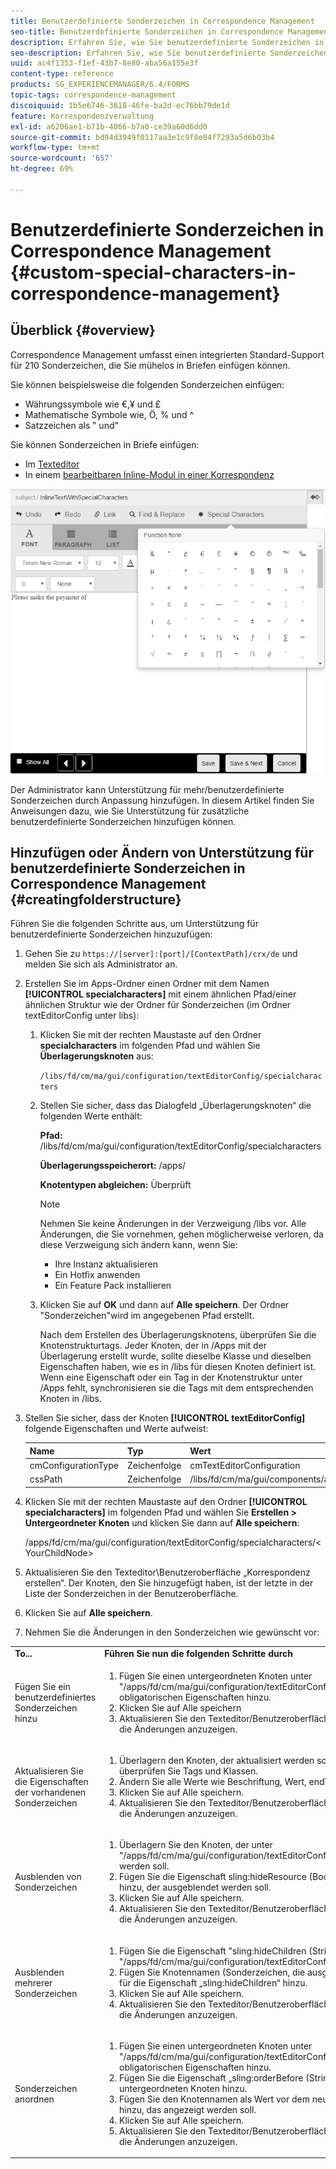 ```yaml
---
title: Benutzerdefinierte Sonderzeichen in Correspondence Management
seo-title: Benutzerdefinierte Sonderzeichen in Correspondence Management
description: Erfahren Sie, wie Sie benutzerdefinierte Sonderzeichen in Correspondence Management hinzufügen.
seo-description: Erfahren Sie, wie Sie benutzerdefinierte Sonderzeichen in Correspondence Management hinzufügen.
uuid: ac4f1353-f1ef-43b7-8e80-aba56a155e3f
content-type: reference
products: SG_EXPERIENCEMANAGER/6.4/FORMS
topic-tags: correspondence-management
discoiquuid: 1b5e6746-3618-46fe-ba2d-ec76bb79de1d
feature: Korrespondenzverwaltung
exl-id: a6206ae1-b71b-4066-b7a0-ce39a60d6dd0
source-git-commit: bd94d3949f0117aa3e1c9f0e84f7293a5d6b03b4
workflow-type: tm+mt
source-wordcount: '657'
ht-degree: 69%

---
```


# Benutzerdefinierte Sonderzeichen in Correspondence Management {#custom-special-characters-in-correspondence-management}

## Überblick {#overview}

Correspondence Management umfasst einen integrierten Standard-Support für 210 Sonderzeichen, die Sie mühelos in Briefen einfügen können.

Sie können beispielsweise die folgenden Sonderzeichen einfügen:

* Währungssymbole wie €,¥ und £
* Mathematische Symbole wie, Ö, % und ^
* Satzzeichen als ‟ und&quot;

Sie können Sonderzeichen in Briefe einfügen:

* Im [Texteditor](/help/forms/using/document-fragments.md#createtext)
* In einem [bearbeitbaren Inline-Modul in einer Korrespondenz](/help/forms/using/create-correspondence.md#managecontent)

![specialcharaktersinlinemodul](assets/specialcharactersinlinemodule.png)

Der Administrator kann Unterstützung für mehr/benutzerdefinierte Sonderzeichen durch Anpassung hinzufügen. In diesem Artikel finden Sie Anweisungen dazu, wie Sie Unterstützung für zusätzliche benutzerdefinierte Sonderzeichen hinzufügen können.

## Hinzufügen oder Ändern von Unterstützung für benutzerdefinierte Sonderzeichen in Correspondence Management {#creatingfolderstructure}

Führen Sie die folgenden Schritte aus, um Unterstützung für benutzerdefinierte Sonderzeichen hinzuzufügen:

1. Gehen Sie zu `https://[server]:[port]/[ContextPath]/crx/de` und melden Sie sich als Administrator an.
1. Erstellen Sie im Apps-Ordner einen Ordner mit dem Namen **[!UICONTROL specialcharacters]** mit einem ähnlichen Pfad/einer ähnlichen Struktur wie der Ordner für Sonderzeichen (im Ordner textEditorConfig unter libs):

   1. Klicken Sie mit der rechten Maustaste auf den Ordner **specialcharacters** im folgenden Pfad und wählen Sie **Überlagerungsknoten** aus:

      `/libs/fd/cm/ma/gui/configuration/textEditorConfig/specialcharacters`

   1. Stellen Sie sicher, dass das Dialogfeld „Überlagerungsknoten“ die folgenden Werte enthält:

      **Pfad:**  /libs/fd/cm/ma/gui/configuration/textEditorConfig/specialcharacters

      **Überlagerungsspeicherort:** /apps/

      **Knotentypen abgleichen:** Überprüft

      >[!NOTE]
      >
      >Nehmen Sie keine Änderungen in der Verzweigung /libs vor. Alle Änderungen, die Sie vornehmen, gehen möglicherweise verloren, da diese Verzweigung sich ändern kann, wenn Sie:
      >
      >* Ihre Instanz aktualisieren
      >* Ein Hotfix anwenden
      >* Ein Feature Pack installieren


   1. Klicken Sie auf **OK** und dann auf **Alle speichern**. Der Ordner &quot;Sonderzeichen&quot;wird im angegebenen Pfad erstellt.

      Nach dem Erstellen des Überlagerungsknotens, überprüfen Sie die Knotenstrukturtags. Jeder Knoten, der in /Apps mit der Überlagerung erstellt wurde, sollte dieselbe Klasse und dieselben Eigenschaften haben, wie es in /libs für diesen Knoten definiert ist. Wenn eine Eigenschaft oder ein Tag in der Knotenstruktur unter /Apps fehlt, synchronisieren sie die Tags mit dem entsprechenden Knoten in /libs.

1. Stellen Sie sicher, dass der Knoten **[!UICONTROL textEditorConfig]** folgende Eigenschaften und Werte aufweist:

   | Name | Typ | Wert |
   |---|---|---|
   | cmConfigurationType | Zeichenfolge | cmTextEditorConfiguration |
   | cssPath | Zeichenfolge | /libs/fd/cm/ma/gui/components/admin/createasset/textcontrol/clientlibs/textcontrol |

1. Klicken Sie mit der rechten Maustaste auf den Ordner **[!UICONTROL specialcharacters]** im folgenden Pfad und wählen Sie **Erstellen > Untergeordneter Knoten** und klicken Sie dann auf **Alle speichern**:

   /apps/fd/cm/ma/gui/configuration/textEditorConfig/specialcharacters/&lt;YourChildNode>

1. Aktualisieren Sie den Texteditor\Benutzeroberfläche „Korrespondenz erstellen“. Der Knoten, den Sie hinzugefügt haben, ist der letzte in der Liste der Sonderzeichen in der Benutzeroberfläche.
1. Klicken Sie auf **Alle speichern**.
1. Nehmen Sie die Änderungen in den Sonderzeichen wie gewünscht vor:

<table> 
 <tbody> 
  <tr> 
   <td><strong>To...</strong></td> 
   <td><strong>Führen Sie nun die folgenden Schritte durch</strong></td> 
  </tr> 
  <tr> 
   <td>Fügen Sie ein benutzerdefiniertes Sonderzeichen hinzu</td> 
   <td> 
    <ol> 
     <li>Fügen Sie einen untergeordneten Knoten unter "/apps/fd/cm/ma/gui/configuration/textEditorConfig/specialcharacters"mit obligatorischen Eigenschaften hinzu.</li> 
     <li>Klicken Sie auf Alle speichern</li> 
     <li>Aktualisieren Sie den Texteditor/Benutzeroberfläche „Korrespondenz erstellen“, um die Änderungen anzuzeigen.</li> 
    </ol> </td> 
  </tr> 
  <tr> 
   <td>Aktualisieren Sie die Eigenschaften der vorhandenen Sonderzeichen</td> 
   <td> 
    <ol> 
     <li>Überlagern den Knoten, der aktualisiert werden soll, wie oben erläutert und überprüfen Sie Tags und Klassen.</li> 
     <li>Ändern Sie alle Werte wie Beschriftung, Wert, endValue und multipleCaption. </li> 
     <li>Klicken Sie auf Alle speichern. </li> 
     <li>Aktualisieren Sie den Texteditor/Benutzeroberfläche „Korrespondenz erstellen“, um die Änderungen anzuzeigen.</li> 
    </ol> </td> 
  </tr> 
  <tr> 
   <td>Ausblenden von Sonderzeichen</td> 
   <td> 
    <ol> 
     <li>Überlagern Sie den Knoten, der unter "/apps/fd/cm/ma/gui/configuration/textEditorConfig/specialcharacters"ausgeblendet werden soll.</li> 
     <li>Fügen Sie die Eigenschaft sling:hideResource (Boolesch) zum Knoten (unter Apps) hinzu, der ausgeblendet werden soll. </li> 
     <li>Klicken Sie auf Alle speichern. </li> 
     <li>Aktualisieren Sie den Texteditor/Benutzeroberfläche „Korrespondenz erstellen“, um die Änderungen anzuzeigen.<br /> </li> 
    </ol> </td> 
  </tr> 
  <tr> 
   <td>Ausblenden mehrerer Sonderzeichen</td> 
   <td> 
    <ol> 
     <li>Fügen Sie die Eigenschaft "sling:hideChildren (String oder String[])"zu "/apps/fd/cm/ma/gui/configuration/textEditorConfig/specialcharacters"hinzu. </li> 
     <li>Fügen Sie Knotennamen (Sonderzeichen, die ausgeblendet werden sollen) als Werte für die Eigenschaft „sling:hideChildren“ hinzu. </li> 
     <li>Klicken Sie auf Alle speichern. </li> 
     <li>Aktualisieren Sie den Texteditor/Benutzeroberfläche „Korrespondenz erstellen“, um die Änderungen anzuzeigen.<br />  </li> 
    </ol> </td> 
  </tr> 
  <tr> 
   <td>Sonderzeichen anordnen</td> 
   <td> 
    <ol> 
     <li>Fügen Sie einen untergeordneten Knoten unter "/apps/fd/cm/ma/gui/configuration/textEditorConfig/specialcharacters"mit obligatorischen Eigenschaften hinzu. </li> 
     <li>Fügen Sie die Eigenschaft „sling:orderBefore (String)“ zum neu erstellten untergeordneten Knoten hinzu. </li> 
     <li>Fügen Sie den Knotennamen als Wert vor dem neu hinzugefügten Sonderzeichen hinzu, das angezeigt werden soll. </li> 
     <li>Klicken Sie auf Alle speichern. </li> 
     <li>Aktualisieren Sie den Texteditor/Benutzeroberfläche „Korrespondenz erstellen“, um die Änderungen anzuzeigen.<br /> </li> 
    </ol> </td> 
  </tr> 
 </tbody> 
</table>
